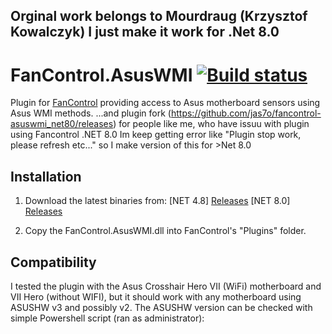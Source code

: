 ## Orginal work belongs to  Mourdraug (Krzysztof Kowalczyk) I just make it work for .Net 8.0 ##

# FanControl.AsusWMI [![Build status](https://ci.appveyor.com/api/projects/status/mc33hki902w421le?svg=true)](https://ci.appveyor.com/project/Mourdraug/fancontrol-asuswmi)

Plugin for [FanControl](https://github.com/Rem0o/FanControl.Releases) providing access to Asus motherboard sensors using Asus WMI methods.
...and plugin fork (https://github.com/jas7o/fancontrol-asuswmi_net80/releases) for people like me, who have issuu with plugin using Fancontrol .NET 8.0 Im keep getting error like "Plugin stop work, please refresh etc..." so I make version of this for >Net 8.0

## Installation

1. Download the latest binaries from:
[NET 4.8] [Releases](https://github.com/Mourdraug/FanControl.AsusWMI/releases)
[NET 8.0] [Releases](https://github.com/jas7o/fancontrol-asuswmi_net80/releases)

2. Copy the FanControl.AsusWMI.dll into FanControl's "Plugins" folder.

## Compatibility 

I tested the plugin with the Asus Crosshair Hero VII (WiFi) motherboard and VII Hero (without WIFI), but it should work with any motherboard using ASUSHW v3 and possibly v2.
The ASUSHW version can be checked with simple Powershell script (ran as administrator):
